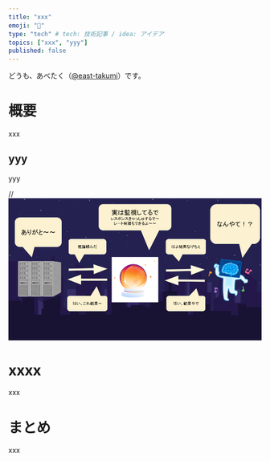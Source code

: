 ```yaml
---
title: "xxx"
emoji: "📱"
type: "tech" # tech: 技術記事 / idea: アイデア
topics: ["xxx", "yyy"]
published: false
---
```


どうも、あべたく（[@east-takumi](https://x.com/east_takumi)）です。

# 概要
xxx 

## yyy
yyy

// ![](/images/240927-ai-gateway-universal-model/ai_gateway_overview.png)

# xxxx
xxx

# まとめ
xxx


